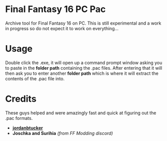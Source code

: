 # Final Fantasy 16 PC Pac
Archive tool for Final Fantasy 16 on PC. This is still experimental and a work in progress so do not expect it to work on everything...

# Usage
Double click the .exe, it will open up a command prompt window asking you to paste in the **folder path** containing the .pac files. After entering that it will then ask you to enter another **folder path** which is where it will extract the contents of the .pac file into.

# Credits
These guys helped and were amazingly fast and quick at figuring out the .pac formats.
- **[jordanbtucker](https://github.com/jordanbtucker)**
- **Joschka and Surihia** *(from FF Modding discord)*
 
